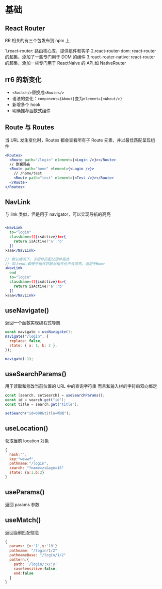 # 基础

## React Router

RR 相关的有三个包发布到 npm 上

1.react-router: 路由核心库，提供组件和钩子
2.react-router-dom: react-router 的超集，添加了一些专门用于 DOM 的组件
3.react-router-native: react-router 的超集，添加一些专门用于 ReactNaive 的 API,如 NativeRouter

## rr6 的新变化

- `<Switch/>`替换成`<Routes/>`
- 语法的变化：`component={About}`变为`element={<About/>}`
- 新增多个 hook
- 明确推荐函数式组件

## Route 与 Routes

当 URL 发生变化时，Routes 都会查看所有子 Route 元素，并以最佳匹配呈现组件

```jsx
<Routes>
  <Route path="/login" element={<Login />}></Route>
  // 嵌套路由
  <Route path="home" element={<Login />}>
    // /home/test
    <Route path="test" element={<Test />}></Route>
  </Route>
</Routes>
```

## NavLink

与 link 类似，但是用于 navigator，可以实现导航的高亮

```jsx

<NavLink
  to="login"
  className=(({isActive})=>{
    return isActive?'a':'b'
  })
>aaa</NavLink>

// 默认情况下，子组件匹配父组件高亮
// 加上end,即使子组件匹配父组件也不会高亮，适用于Home
<NavLink
  end
  to="login"
  className=(({isActive})=>{
    return isActive?'a':'b'
  })
>aaa</NavLink>
```

## useNavigate()

返回一个函数实现编程式导航

```js
const navigate = useNavigate();
navigate("/login", {
  replace: false,
  state: { a: 1, b: 2 },
});

navigate(-1);
```

## useSearchParams()

用于读取和修改当前位置的 URL 中的查询字符串
而且和输入栏的字符串双向绑定

```js
const [search, setSearch] = useSearchParams();
const id = search.get("id");
const title = search.get("title");

setSearch("id=008&title=哈哈");
```

## useLocation()

获取当前 location 对象

```js
{
  hash:"",
  key:"wewwf",
  pathname:"/login",
  search: "?name=zs&age=18"
  state: {a:1,b:2}
}

```

## useParams()

返回 params 参数

## useMatch()

返回当前匹配信息

```js
{
  params: {x:'1',y:'10'}
  pathname: "/login/1/2"
  pathnameBase: "/login/1/2"
  pattern:{
    path: '/login/:x/:y'
    caseSensitive:false,
    end:false
  }
}
```
